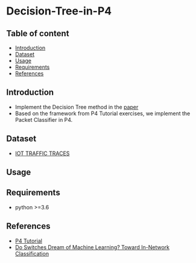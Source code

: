 # Decision-Tree-in-P4
## Table of content
- [Introduction](#introduction)
- [Dataset](#dataset)
- [Usage](#usage)
- [Requirements](#requirements)
- [References](#references)

## Introduction
- Implement the Decision Tree method in the [paper](https://www.cl.cam.ac.uk/~nz247/publications/xiong2019dream.pdf)
- Based on the framework from P4 Tutorial exercises, we implement the Packet Classifier in P4. 

## Dataset
- [IOT TRAFFIC TRACES](https://iotanalytics.unsw.edu.au/iottraces.html)



## Usage



## Requirements

- python >=3.6

## References

- [P4 Tutorial](https://github.com/p4lang/tutorials)
- [Do Switches Dream of Machine Learning? Toward In-Network Classification](https://www.cl.cam.ac.uk/~nz247/publications/xiong2019dream.pdf)

